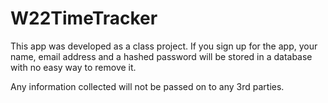 # W22TimeTracker

This app was developed as a class project.  If you sign up
for the app, your name, email address and a hashed password
will be stored in a database with no easy way to remove it.

Any information collected will not be passed on to any 3rd parties.
